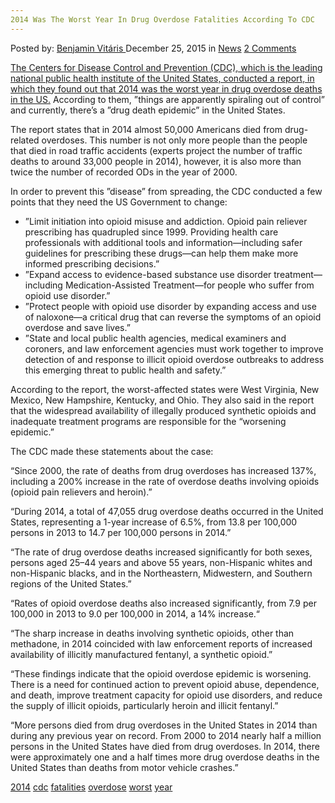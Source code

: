 ```yaml
---
2014 Was The Worst Year In Drug Overdose Fatalities According To CDC
---
```

<article class="post-listing post-12735 post type-post status-publish format-standard has-post-thumbnail hentry category-news tag-1779 tag-cdc tag-fatalities tag-overdose tag-worst tag-year">
<div class="post-inner">
<span>Posted by: <a href="https://www.deepdotweb.com/author/benjaminvi/" title="">Benjamin Vitáris </a></span>
<span>December 25, 2015</span>
<span>in <a href="https://www.deepdotweb.com/category/news/" rel="category tag">News</a></span>
<span><a href="https://www.deepdotweb.com/2015/12/25/2014-was-the-worst-year-in-drug-overdose-fatalities-according-to-cdc/#comments">2 Comments</a></span>


<p><a href="http://www.modernreaders.com/cdc-warns-of-worst-ever-year-for-drug-overdose-deaths-in-america/35958/ed-jones">The Centers for Disease Control and Prevention (CDC), which is the leading national public health institute of the United States, conducted a report, in which they found out that 2014 was the worst year in drug overdose deaths in the US.</a> According to them, ”things are apparently spiraling out of control” and currently, there’s a ”drug death epidemic” in the United States.</p>
<p>The report states that in 2014 almost 50,000 Americans died from drug-related overdoses. This number is not only more people than the people that died in road traffic accidents (experts project the number of traffic deaths to around 33,000 people in 2014), however, it is also more than twice the number of recorded ODs in the year of 2000.</p>
<p>In order to prevent this ”disease” from spreading, the CDC conducted a few points that they need the US Government to change:</p>
<ul>
<li>”Limit initiation into opioid misuse and addiction. Opioid pain reliever prescribing has quadrupled since 1999. Providing health care professionals with additional tools and information—including safer guidelines for prescribing these drugs—can help them make more informed prescribing decisions.”</li>
<li>”Expand access to evidence-based substance use disorder treatment—including Medication-Assisted Treatment—for people who suffer from opioid use disorder.”</li>
<li>”Protect people with opioid use disorder by expanding access and use of naloxone—a critical drug that can reverse the symptoms of an opioid overdose and save lives.”</li>
<li>”State and local public health agencies, medical examiners and coroners, and law enforcement agencies must work together to improve detection of and response to illicit opioid overdose outbreaks to address this emerging threat to public health and safety.”</li>
</ul>
<p>According to the report, the worst-affected states were West Virginia, New Mexico, New Hampshire, Kentucky, and Ohio. They also said in the report that the widespread availability of illegally produced synthetic opioids and inadequate treatment programs are responsible for the “worsening epidemic.”</p>
<p>The CDC made these statements about the case:</p>
<p>“Since 2000, the rate of deaths from drug overdoses has increased 137%, including a 200% increase in the rate of overdose deaths involving opioids (opioid pain relievers and heroin).”</p>
<p>“During 2014, a total of 47,055 drug overdose deaths occurred in the United States, representing a 1-year increase of 6.5%, from 13.8 per 100,000 persons in 2013 to 14.7 per 100,000 persons in 2014.”</p>
<p>“The rate of drug overdose deaths increased significantly for both sexes, persons aged 25–44 years and above 55 years, non-Hispanic whites and non-Hispanic blacks, and in the Northeastern, Midwestern, and Southern regions of the United States.”</p>
<p>“Rates of opioid overdose deaths also increased significantly, from 7.9 per 100,000 in 2013 to 9.0 per 100,000 in 2014, a 14% increase.“</p>
<p>“The sharp increase in deaths involving synthetic opioids, other than methadone, in 2014 coincided with law enforcement reports of increased availability of illicitly manufactured fentanyl, a synthetic opioid.”</p>
<p>“These findings indicate that the opioid overdose epidemic is worsening. There is a need for continued action to prevent opioid abuse, dependence, and death, improve treatment capacity for opioid use disorders, and reduce the supply of illicit opioids, particularly heroin and illicit fentanyl.”</p>
<p>“More persons died from drug overdoses in the United States in 2014 than during any previous year on record. From 2000 to 2014 nearly half a million persons in the United States have died from drug overdoses. In 2014, there were approximately one and a half times more drug overdose deaths in the United States than deaths from motor vehicle crashes.”</p>
</div>
<a href="https://www.deepdotweb.com/tag/2014/" rel="tag">2014</a> <a href="https://www.deepdotweb.com/tag/cdc/" rel="tag">cdc</a>  <a href="https://www.deepdotweb.com/tag/fatalities/" rel="tag">fatalities</a> <a href="https://www.deepdotweb.com/tag/overdose/" rel="tag">overdose</a> <a href="https://www.deepdotweb.com/tag/worst/" rel="tag">worst</a> <a href="https://www.deepdotweb.com/tag/year/" rel="tag">year</a></span> <span style="display:none" class="updated">2015-12-25<a href="https://www.deepdotweb.com/author/benjaminvi/" title="Posts by Benjamin Vitáris" rel="author">Benjamin Vitáris</a></strong></div>

